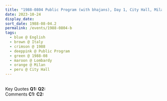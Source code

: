 ```yaml
---
title: "1988-0804 Public Program (with bhajans), Day 1, City Hall, Milan, Lombardy, Italy"
date: 2023-10-24
display_date: 
sort_date: 1988-08-04.2
permalink: /events/1988-0804-b
tags:
  - blue @ English
  - brown @ Italy
  - crimson @ 1988
  - deeppink @ Public Program
  - green @ 1988-08
  - maroon @ Lombardy
  - orange @ Milan
  - peru @ City Hall
---
```


<br>

<wave-list>
  <list-title color="DarkSeaGreen" width="55">Key Quotes</list-title>
  <list-item color="BlanchedAlmond" width="280"><b>Q1:</b> <i></i></list-item>
  <list-item color="Lavender" width="280"><b>Q2:</b> <i></i></list-item>
</wave-list>

<br>

<wave-list>
  <list-title color="DarkSeaGreen" width="55">Comments</list-title>
  <list-item color="BlanchedAlmond" width="280"><b>C1:</b> <i></i></list-item>
  <list-item color="Lavender" width="280"><b>C2:</b> <i></i></list-item>
</wave-list>
